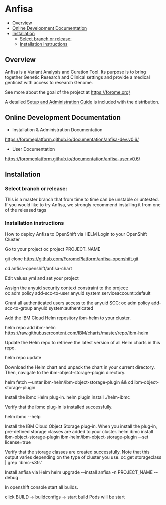 # Anfisa

<!-- toc -->

- [Overview](#overview)
- [Online Development Documentation](#online-development-documentation)
- [Installation](#installation)
  * [Select branch or release:](#select-branch-or-release)
  * [Installation instructions](#installation-instructions)


<!-- tocstop -->

## Overview

Anfisa is a Variant Analysis and Curation Tool. Its purpose is to 
bring together Genetic Research and Clinical settings and provide a 
medical genticist with access to research Genome.

See more about the goal of the project at https://forome.org/  

A detailed [Setup and Administration Guide](https://github.com/ForomePlatform/anfisa/blob/master/Anfisa%20v.0.5%20Setup%20%26%20Administration%20Reference.pdf) is included with the distribution. 

## Online Development Documentation

- Installation & Administration Documentation

https://foromeplatform.github.io/documentation/anfisa-dev.v0.6/

- User Documentation

https://foromeplatform.github.io/documentation/anfisa-user.v0.6/

##  Installation

### Select branch or release:
This is a master branch that from time to time can be unstable or untested.
If you would like to try Anfisa, we strongly recommend installing it from one 
of the released tags 


### Installation instructions

How to deploy Anfisa to OpenShift via HELM
Login to your OpenShift Cluster

Go to your project
oc project PROJECT_NAME

git clone https://github.com/ForomePlatform/anfisa-openshift.git 

cd anfisa-openshift/anfisa-chart

Edit values.yml and set your project

Assign the anyuid security context constraint to the project:  
oc adm policy add-scc-to-user anyuid system:serviceaccount:<project name>:default

Grant all authenticated users access to the anyuid SCC:
oc adm policy add-scc-to-group anyuid system:authenticated

Add the IBM Cloud Helm repository ibm-helm to your cluster.

helm repo add ibm-helm https://raw.githubusercontent.com/IBM/charts/master/repo/ibm-helm

Update the Helm repo to retrieve the latest version of all Helm charts in this repo.

helm repo update

Download the Helm chart and unpack the chart in your current directory. Then, navigate to the ibm-object-storage-plugin directory.

helm fetch --untar ibm-helm/ibm-object-storage-plugin && cd ibm-object-storage-plugin

Install the ibmc Helm plug-in.
helm plugin install ./helm-ibmc

Verify that the ibmc plug-in is installed successfully.

helm ibmc --help

Install the IBM Cloud Object Storage plug-in. When you install the plug-in, pre-defined storage classes are added to your cluster.
helm ibmc install ibm-object-storage-plugin ibm-helm/ibm-object-storage-plugin --set license=true

Verify that the storage classes are created successfully. Note that this output varies depending on the type of cluster you use.
oc get storageclass | grep 'ibmc-s3fs'

Install anfisa via Helm
helm upgrade --install anfisa -n PROJECT_NAME --debug .

In openshift console start all builds.


click BUILD -> buildconfigs -> start build
Pods will be start

